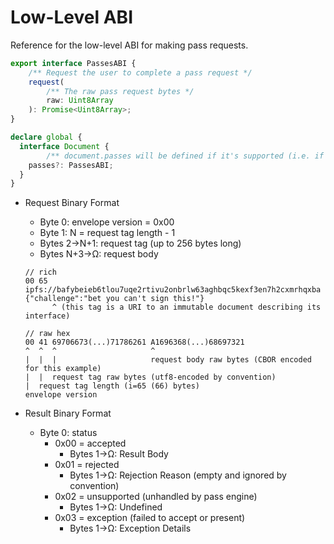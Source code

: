 # Low-Level ABI
Reference for the low-level ABI for making pass requests.

```typescript
export interface PassesABI {
	/** Request the user to complete a pass request */
	request(
		/** The raw pass request bytes */
		raw: Uint8Array
	): Promise<Uint8Array>;
}

declare global {
  interface Document {
		/** document.passes will be defined if it's supported (i.e. if the extension is installed or passes.org JS script has run) */
    passes?: PassesABI;
  }
}
```

- Request Binary Format
    - Byte 0: envelope version = 0x00
    - Byte 1: N = request tag length - 1
    - Bytes 2→N+1: request tag (up to 256 bytes long)
    - Bytes N+3→Ω: request body
    
    ```
    // rich
    00 65 ipfs://bafybeieb6tlou7uqe2rtivu2onbrlw63aghbqc5kexf3en7h2cxmrhqxba {"challenge":"bet you can't sign this!"} 
          ^ (this tag is a URI to an immutable document describing its interface)
    
    // raw hex
    00 41 69706673(...)71786261 A1696368(...)68697321
    ^  ^  ^                     ^
    |  |  |                     request body raw bytes (CBOR encoded for this example)
    |  |  request tag raw bytes (utf8-encoded by convention)
    |  request tag length (i=65 (66) bytes)
    envelope version
    ```
    
- Result Binary Format
    - Byte 0: status
        - 0x00 = accepted
            - Bytes 1→Ω: Result Body
        - 0x01 = rejected
            - Bytes 1→Ω: Rejection Reason (empty and ignored by convention)
        - 0x02 = unsupported (unhandled by pass engine)
            - Bytes 1→Ω: Undefined
        - 0x03 = exception (failed to accept or present)
            - Bytes 1→Ω: Exception Details